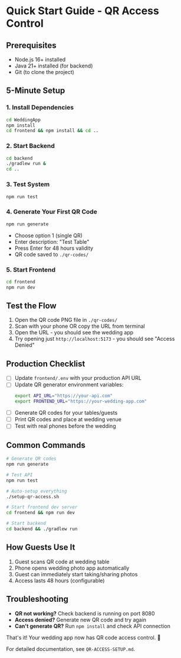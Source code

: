 # Quick Start Guide - QR Access Control

## Prerequisites

- Node.js 16+ installed
- Java 21+ installed (for backend)
- Git (to clone the project)

## 5-Minute Setup

### 1. Install Dependencies
```bash
cd WeddingApp
npm install
cd frontend && npm install && cd ..
```

### 2. Start Backend
```bash
cd backend
./gradlew run &
cd ..
```

### 3. Test System
```bash
npm run test
```

### 4. Generate Your First QR Code
```bash
npm run generate
```
- Choose option 1 (single QR)
- Enter description: "Test Table"
- Press Enter for 48 hours validity
- QR code saved to `./qr-codes/`

### 5. Start Frontend
```bash
cd frontend
npm run dev
```

## Test the Flow

1. Open the QR code PNG file in `./qr-codes/`
2. Scan with your phone OR copy the URL from terminal
3. Open the URL - you should see the wedding app
4. Try opening just `http://localhost:5173` - you should see "Access Denied"

## Production Checklist

- [ ] Update `frontend/.env` with your production API URL
- [ ] Update QR generator environment variables:
  ```bash
  export API_URL="https://your-api.com"
  export FRONTEND_URL="https://your-wedding-app.com"
  ```
- [ ] Generate QR codes for your tables/guests
- [ ] Print QR codes and place at wedding venue
- [ ] Test with real phones before the wedding

## Common Commands

```bash
# Generate QR codes
npm run generate

# Test API
npm run test

# Auto-setup everything
./setup-qr-access.sh

# Start frontend dev server
cd frontend && npm run dev

# Start backend
cd backend && ./gradlew run
```

## How Guests Use It

1. Guest scans QR code at wedding table
2. Phone opens wedding photo app automatically
3. Guest can immediately start taking/sharing photos
4. Access lasts 48 hours (configurable)

## Troubleshooting

- **QR not working?** Check backend is running on port 8080
- **Access denied?** Generate new QR code and try again
- **Can't generate QR?** Run `npm install` and check API connection

That's it! Your wedding app now has QR code access control. 🎉

For detailed documentation, see `QR-ACCESS-SETUP.md`.